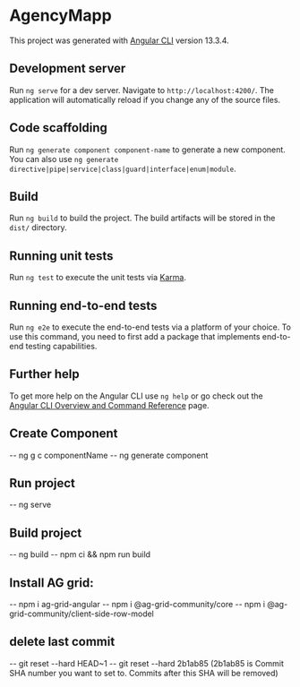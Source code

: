# AgencyMapp

This project was generated with [Angular CLI](https://github.com/angular/angular-cli) version 13.3.4.

## Development server

Run `ng serve` for a dev server. Navigate to `http://localhost:4200/`. The application will automatically reload if you change any of the source files.

## Code scaffolding

Run `ng generate component component-name` to generate a new component. You can also use `ng generate directive|pipe|service|class|guard|interface|enum|module`.

## Build

Run `ng build` to build the project. The build artifacts will be stored in the `dist/` directory.

## Running unit tests

Run `ng test` to execute the unit tests via [Karma](https://karma-runner.github.io).

## Running end-to-end tests

Run `ng e2e` to execute the end-to-end tests via a platform of your choice. To use this command, you need to first add a package that implements end-to-end testing capabilities.

## Further help

To get more help on the Angular CLI use `ng help` or go check out the [Angular CLI Overview and Command Reference](https://angular.io/cli) page.

## Create Component

-- ng g c componentName
-- ng generate component <componentName>

## Run project

-- ng serve

## Build project

-- ng build
-- npm ci && npm run build

## Install AG grid:

-- npm i ag-grid-angular
-- npm i @ag-grid-community/core
-- npm i @ag-grid-community/client-side-row-model

## delete last commit

-- git reset --hard HEAD~1
-- git reset --hard 2b1ab85 (2b1ab85 is Commit SHA number you want to set to. Commits after this SHA will be removed)
